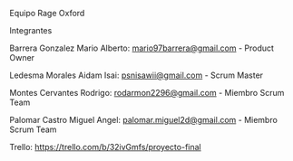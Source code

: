Equipo Rage Oxford

Integrantes

Barrera Gonzalez Mario Alberto: mario97barrera@gmail.com - Product Owner

Ledesma Morales Aidam Isai: psnisawii@gmail.com - Scrum Master

Montes Cervantes Rodrigo: rodarmon2296@gmail.com - Miembro Scrum Team

Palomar Castro Miguel Angel: palomar.miguel2d@gmail.com - Miembro Scrum Team

Trello: https://trello.com/b/32ivGmfs/proyecto-final